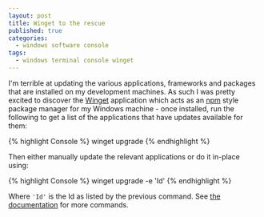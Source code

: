 ```yaml
---
layout: post
title: Winget to the rescue
published: true
categories:
  - windows software console
tags:
  - windows terminal console winget
---
```


I'm terrible at updating the various applications, frameworks and packages that are installed on my development machines. As such I was pretty excited to discover the [Winget](https://learn.microsoft.com/en-us/windows/package-manager/) application which acts as an [npm](https://www.npmjs.com/) style package manager for my Windows machine - once installed, run the following to get a list of the applications that have updates available for them:

{% highlight Console %}
winget upgrade
{% endhighlight %}

Then either manually update the relevant applications or do it in-place using:

{% highlight Console %}
winget upgrade -e 'Id'
{% endhighlight %}

Where `'Id'` is the Id as listed by the previous command. See [the documentation](https://learn.microsoft.com/en-us/windows/package-manager/winget/#commands) for more commands.
